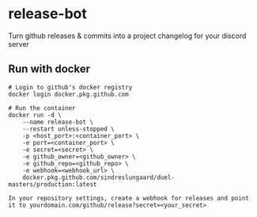# release-bot
Turn github releases &amp; commits into a project changelog for your discord server

## Run with docker
```
# Login to github's docker registry
docker login docker.pkg.github.com

# Run the container
docker run -d \
    --name release-bot \
    --restart unless-stopped \
    -p <host_port>:<container_port> \
    -e port=<container_port> \
    -e secret=<secret> \
    -e github_owner=<github_owner> \
    -e github_repo=<github_repo> \
    -e webhook=<webhook_url> \
    docker.pkg.github.com/sindreslungaard/duel-masters/production:latest

In your repository settings, create a webhook for releases and point it to yourdomain.com/github/release?secret=<your_secret>
```